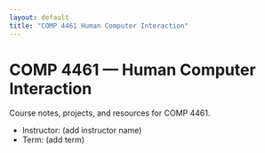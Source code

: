 ```yaml
---
layout: default
title: "COMP 4461 Human Computer Interaction"
---
```


# COMP 4461 — Human Computer Interaction

Course notes, projects, and resources for COMP 4461.

- Instructor: (add instructor name)
- Term: (add term)

<!-- Add lecture notes, assignments, and links here -->
